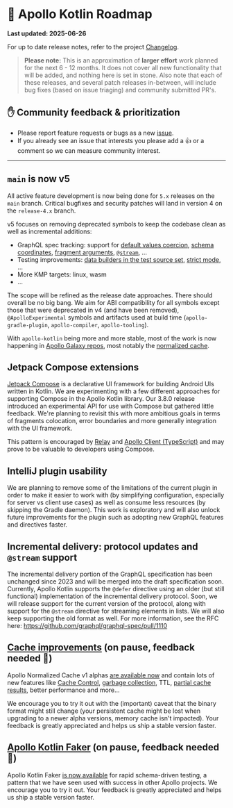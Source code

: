 # 🔮 Apollo Kotlin Roadmap

**Last updated: 2025-06-26**

For up to date release notes, refer to the project [Changelog](https://github.com/apollographql/apollo-kotlin/blob/main/CHANGELOG.md).

> **Please note:** This is an approximation of **larger effort** work planned for the next 6 - 12 months. It does not cover all new functionality that will be added, and nothing here is set in stone. Also note that each of these releases, and several patch releases in-between, will include bug fixes (based on issue triaging) and community submitted PR's.

## ✋ Community feedback & prioritization

- Please report feature requests or bugs as a new [issue](https://github.com/apollographql/apollo-kotlin/issues/new/choose).
- If you already see an issue that interests you please add a 👍 or a comment so we can measure community interest.

---

## `main` is now v5

All active feature development is now being done for `5.x` releases on the `main` branch.  Critical bugfixes and security patches will land in version 4 on the `release-4.x` branch.

v5 focuses on removing deprecated symbols to keep the codebase clean as well as incremental additions:
* GraphQL spec tracking: support for [default values coercion](https://github.com/graphql/graphql-spec/pull/793/), [schema coordinates](https://github.com/graphql/graphql-spec/pull/794/), [fragment arguments](https://github.com/graphql/graphql-spec/pull/1081), [`@stream`](https://github.com/graphql/graphql-spec/pull/742), ...
* Testing improvements: [data builders in the test source set](https://github.com/apollographql/apollo-kotlin/issues/5257), [strict mode](https://github.com/apollographql/apollo-kotlin/issues/3344), ...
* More KMP targets: linux, wasm
* ...

The scope will be refined as the release date approaches. There should overall be no big bang. We aim for ABI compatibility for all symbols except those that were deprecated in v4 (and have been removed), `@ApolloExperimental` symbols and artifacts used at build time (`apollo-gradle-plugin`, `apollo-compiler`, `apollo-tooling`).

With `apollo-kotlin` being more and more stable, most of the work is now happening in [Apollo Galaxy repos](https://www.apollographql.com/docs/kotlin/advanced/galaxy), most notably the [normalized cache](https://github.com/apollographql/apollo-kotlin-normalized-cache). 

## Jetpack Compose extensions 

[Jetpack Compose](https://developer.android.com/jetpack/compose) is a declarative UI framework for building Android UIs written in Kotlin.  We are experimenting with a few different approaches for supporting Compose in the Apollo Kotlin library.  Our 3.8.0 release introduced an experimental API for use with Compose but gathered little feedback. We're planning to revisit this with more ambitious goals in terms of fragments colocation, error boundaries and more generally integration with the UI framework.

This pattern is encouraged by [Relay](https://relay.dev/docs/tutorial/fragments-1/) and [Apollo Client (TypeScript)](https://www.apollographql.com/blog/optimizing-data-fetching-with-apollo-client-leveraging-usefragment-and-colocated-fragments) and may prove to be valuable to developers using Compose.

## IntelliJ plugin usability

We are planning to remove some of the limitations of the current plugin in order to make it easier to work with (by simplifying configuration, especially for server vs client use cases) as well as consume less resources (by skipping the Gradle daemon). This work is exploratory and will also unlock future improvements for the plugin such as adopting new GraphQL features and directives faster.

## Incremental delivery: protocol updates and `@stream` support

The incremental delivery portion of the GraphQL specification has been unchanged since 2023 and will be merged into the draft specification soon.  Currently, Apollo Kotlin supports the `@defer` directive using an older (but still functional) implementation of the incremental delivery protocol.  Soon, we will release support for the current version of the protocol, along with support for the `@stream` directive for streaming elements in lists.  We will also keep supporting the old format as well.  For more information, see the RFC here: https://github.com/graphql/graphql-spec/pull/1110

## [Cache improvements](https://github.com/apollographql/apollo-kotlin/issues/2331) (on pause, feedback needed 🙏)

Apollo Normalized Cache v1 alphas [are available now](https://github.com/apollographql/apollo-kotlin-normalized-cache/releases) and contain lots of new features like [Cache Control](https://apollographql.github.io/apollo-kotlin-normalized-cache/cache-control.html), [garbage collection](https://apollographql.github.io/apollo-kotlin-normalized-cache/garbage-collection.html), TTL, [partial cache results](https://github.com/apollographql/apollo-kotlin-normalized-cache/issues/57), better performance and more...

We encourage you to try it out with the (important) caveat that the binary format might still change (your persistent cache might be lost when upgrading to a newer alpha versions, memory cache isn't impacted).  Your feedback is greatly appreciated and helps us ship a stable version faster.

## [Apollo Kotlin Faker](https://github.com/apollographql/apollo-kotlin-faker) (on pause, feedback needed 🙏)

Apollo Kotlin Faker [is now available](https://github.com/apollographql/apollo-kotlin-faker/releases) for rapid schema-driven testing, a pattern that we have seen used with success in other Apollo projects.  We encourage you to try it out.  Your feedback is greatly appreciated and helps us ship a stable version faster.
